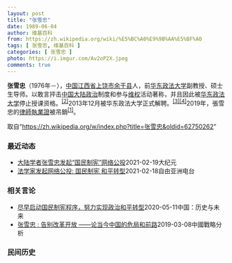 ```yaml
---
layout: post
title: "张雪忠"
date: 1989-06-04
author: 维基百科
from: https://zh.wikipedia.org/wiki/%E5%BC%A0%E9%9B%AA%E5%BF%A0
tags: [ 张雪忠, 维基百科 ]
categories: [ 张雪忠 ]
photo: https://i.imgur.com/Av2oP2X.jpeg
comments: true
---
```

<div class="mw-parser-output">
<p><b>张雪忠</b>（1976年<span class="useeditintro" title="Template:BLP editintro">－</span>），<a href="/wiki/%E4%B8%AD%E8%8F%AF%E4%BA%BA%E6%B0%91%E5%85%B1%E5%92%8C%E5%9C%8B" class="mw-redirect" title="中華人民共和國">中国</a><a href="/wiki/%E6%B1%9F%E8%A5%BF%E7%9C%81" title="江西省">江西省</a><a href="/wiki/%E4%B8%8A%E9%A5%B6%E5%B8%82" title="上饶市">上饶市</a><a href="/wiki/%E4%BD%99%E5%B9%B2%E5%8E%BF" title="余干县">余干县</a>人，前<a href="/wiki/%E5%8D%8E%E4%B8%9C%E6%94%BF%E6%B3%95%E5%A4%A7%E5%AD%A6" title="华东政法大学">华东政法大学</a>副教授、硕士生导师。以敢言抨击<a href="/wiki/%E4%B8%AD%E5%9B%BD%E5%A4%A7%E9%99%86%E6%94%BF%E6%B2%BB" class="mw-redirect" title="中国大陆政治">中国大陆政治</a>制度和参与<a href="/wiki/%E7%BB%B4%E6%9D%83" class="mw-redirect" title="维权">维权</a>活动著称，并且因此被<a href="/wiki/%E5%8D%8E%E4%B8%9C%E6%94%BF%E6%B3%95%E5%A4%A7%E5%AD%A6" title="华东政法大学">华东政法大学</a>停止授课资格。<sup id="cite_ref-rfa_2-0" class="reference"><a href="#cite_note-rfa-2">[2]</a></sup>2013年12月被华东政法大学正式解聘。<sup id="cite_ref-bbc_3-0" class="reference"><a href="#cite_note-bbc-3">[3]</a></sup><sup id="cite_ref-nytimes_4-0" class="reference"><a href="#cite_note-nytimes-4">[4]</a></sup>2019年，張雪忠的<a href="/wiki/%E4%B8%AD%E5%8D%8E%E4%BA%BA%E6%B0%91%E5%85%B1%E5%92%8C%E5%9B%BD%E5%BE%8B%E5%B8%88" title="中华人民共和国律师">律師執業證</a>被吊銷<sup id="cite_ref-zhuxiao_1-1" class="reference"><a href="#cite_note-zhuxiao-1">[1]</a></sup>。
</p>
</div><noscript><img src="//zh.wikipedia.org/wiki/Special:CentralAutoLogin/start?type=1x1" alt="" title="" width="1" height="1" style="border: none; position: absolute;"></noscript>
<div class="printfooter">取自“<a dir="ltr" href="https://zh.wikipedia.org/w/index.php?title=张雪忠&amp;oldid=62750262">https://zh.wikipedia.org/w/index.php?title=张雪忠&amp;oldid=62750262</a>”</div><div id="recent-news"><h3>最近动态</h3><ul><li><a href="https://nodebe4.github.io/waimei/2021-02-19/%E5%A4%A7%E9%99%86%E5%AD%A6%E8%80%85%E5%BC%A0%E9%9B%AA%E5%BF%A0%E5%8F%91%E8%B5%B7-%E5%9B%BD%E6%B0%91%E5%88%B6%E5%AE%AA-%E7%BD%91%E7%BB%9C%E5%85%AC%E6%8A%95" title="大陆学者张雪忠发起“国民制宪”网络公投—— 【大纪元2021年02月19日讯】（大纪元记者张玉洁综合报导）目前居住在上海的原华东政法大学法学教授张雪忠2月17日在推特上发起“国民制宪，和平转型”...">大陆学者张雪忠发起“国民制宪”网络公投</a><time>2021-02-19</time><a class="tag">大纪元</a></li>
<li><a href="https://nodebe4.github.io/waimei/2021-02-18/%E6%B3%95%E5%AD%A6%E5%AE%B6%E5%8F%91%E8%B5%B7%E7%BD%91%E7%BB%9C%E5%85%AC%E6%8A%95-%E5%9B%BD%E6%B0%91%E5%88%B6%E5%AE%AA-%E5%92%8C%E5%B9%B3%E8%BD%AC%E5%9E%8B" title="法学家发起网络公投: 国民制宪 和平转型—— 在上海的中国法学家张雪忠在海外社交媒体推特上号召进行一场“国民制宪，和平转型”的网路公投，这是自去年他致全国人大万字公开信后，又一次动员公众推动中国...">法学家发起网络公投: 国民制宪  和平转型</a><time>2021-02-18</time><a class="tag">自由亚洲电台</a></li>
</ul></div><div id="open-opinion"><h3>相关言论</h3><ul><li><a href="https://nodebe4.github.io/opinion/2020-05-11/%E5%B0%BD%E6%97%A9%E5%90%AF%E5%8A%A8%E5%9B%BD%E6%B0%91%E5%88%B6%E5%AE%AA%E7%A8%8B%E5%BA%8F-%E5%8A%AA%E5%8A%9B%E5%AE%9E%E7%8E%B0%E6%94%BF%E6%B2%BB%E5%92%8C%E5%B9%B3%E8%BD%AC%E5%9E%8B/" title="张雪忠">尽早启动国民制宪程序，努力实现政治和平转型</a><time>2020-05-11</time><a class="tag">中国：历史与未来</a></li>
<li><a href="https://nodebe4.github.io/opinion/2019-03-08/%E5%BC%A0%E9%9B%AA%E5%BF%A0-%E5%91%8A%E5%88%AB%E6%94%B9%E9%9D%A9%E5%BC%80%E6%94%BE-%E8%AE%BA%E5%BD%93%E4%BB%8A%E4%B8%AD%E5%9B%BD%E7%9A%84%E5%8D%B1%E5%B1%80%E5%92%8C%E5%89%8D%E8%B7%AF/" title="张雪忠">张雪忠 : 告别改革开放 ——论当今中国的危局和前路</a><time>2019-03-08</time><a class="tag">中國戰略分析</a></li>
</ul></div><div id="mjls-record"><h3>民间历史</h3><ul></ul></div>